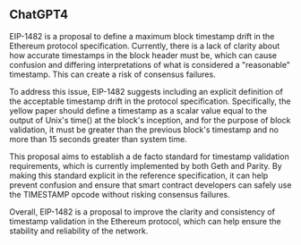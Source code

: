 ## ChatGPT4

EIP-1482 is a proposal to define a maximum block timestamp drift in the Ethereum protocol specification. Currently, there is a lack of clarity about how accurate timestamps in the block header must be, which can cause confusion and differing interpretations of what is considered a "reasonable" timestamp. This can create a risk of consensus failures. 

To address this issue, EIP-1482 suggests including an explicit definition of the acceptable timestamp drift in the protocol specification. Specifically, the yellow paper should define a timestamp as a scalar value equal to the output of Unix's time() at the block's inception, and for the purpose of block validation, it must be greater than the previous block's timestamp and no more than 15 seconds greater than system time. 

This proposal aims to establish a de facto standard for timestamp validation requirements, which is currently implemented by both Geth and Parity. By making this standard explicit in the reference specification, it can help prevent confusion and ensure that smart contract developers can safely use the TIMESTAMP opcode without risking consensus failures. 

Overall, EIP-1482 is a proposal to improve the clarity and consistency of timestamp validation in the Ethereum protocol, which can help ensure the stability and reliability of the network.
